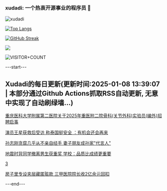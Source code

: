 ### xudadi: 一个热衷开源事业的程序员 👋

![xudadi](https://github-readme-stats-git-masterorgs-github-readme-stats-team.vercel.app/api?username=xudadi)

[![Top Langs](https://github-readme-stats.vercel.app/api/top-langs/?username=xudadi)](https://github.com/anuraghazra/github-readme-stats)

[![GitHub Streak](https://streak-stats.demolab.com?user=xudadi&locale=zh_Hans)](https://git.io/streak-stats)

![](https://raw.githubusercontent.com/xudadi/xudadi/main/assets/github-contribution-grid-snake.svg)

![VISITOR+COUNT](https://komarev.com/ghpvc/?username=xudadi&label=VISITOR+COUNT)


---start---

## Xudadi的每日更新(更新时间:2025-01-08 13:39:07 | 本部分通过Github Actions抓取RSS自动更新, 无意中实现了自动刷绿墙...)

[重庆医科大学附属第二医院关于2025年重医附二院骨科(关节外科)实验员(编外)招聘启事](https://www.gongkaoleida.com/article/2257716)

[演员王星获救后受访 称泰国挺安全 ：有机会还会再来](https://m.163.com/news/article/JLB3AMLS0001899O.html)

[孙志刚贪腐几乎从不亲自经手 妻子朋友成孙家"代言人"](https://m.163.com/news/article/JLB0D5OG0514R9OJ.html)

[地震时背同学撤离男生获重奖 学校：品质比成绩更重要](https://m.163.com/news/article/JLAVR8BN0514R9P4.html)

[3](https://m.163.com/touch/news/sub/domestic)

[房子里专设夹层藏匿赃款 三甲医院院长收2亿余元回扣](https://m.163.com/news/article/JLB0D3TH0514R9OJ.html)

---end---
